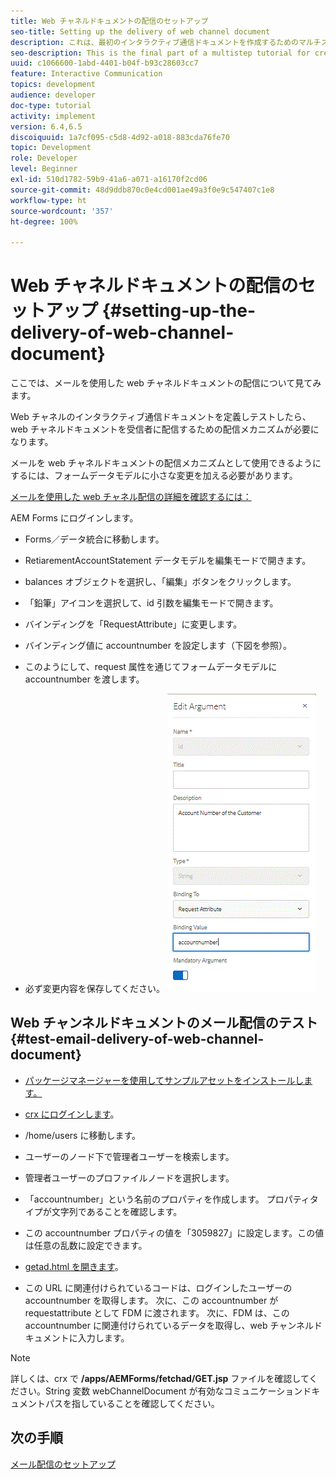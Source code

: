 ```yaml
---
title: Web チャネルドキュメントの配信のセットアップ
seo-title: Setting up the delivery of web channel document
description: これは、最初のインタラクティブ通信ドキュメントを作成するためのマルチステップチュートリアルの最後のパートです。ここでは、メールを使用した web チャネルドキュメントの配信について見てみます。
seo-description: This is the final part of a multistep tutorial for creating your first interactive communications document. In this part, we look at the delivery of web channel document via email.
uuid: c1066600-1abd-4401-b04f-b93c28603cc7
feature: Interactive Communication
topics: development
audience: developer
doc-type: tutorial
activity: implement
version: 6.4,6.5
discoiquuid: 1a7cf095-c5d8-4d92-a018-883cda76fe70
topic: Development
role: Developer
level: Beginner
exl-id: 510d1782-59b9-41a6-a071-a16170f2cd06
source-git-commit: 48d9ddb870c0e4cd001ae49a3f0e9c547407c1e8
workflow-type: ht
source-wordcount: '357'
ht-degree: 100%

---
```


# Web チャネルドキュメントの配信のセットアップ {#setting-up-the-delivery-of-web-channel-document}


ここでは、メールを使用した web チャネルドキュメントの配信について見てみます。

Web チャネルのインタラクティブ通信ドキュメントを定義しテストしたら、web チャネルドキュメントを受信者に配信するための配信メカニズムが必要になります。

メールを web チャネルドキュメントの配信メカニズムとして使用できるようにするには、フォームデータモデルに小さな変更を加える必要があります。

[メールを使用した web チャネル配信の詳細を確認するには：](/help/forms/interactive-communications/delivery-of-web-channel-document-tutorial-use.md)

AEM Forms にログインします。

* Forms／データ統合に移動します。

* RetiarementAccountStatement データモデルを編集モードで開きます。

* balances オブジェクトを選択し、「編集」ボタンをクリックします。

* 「鉛筆」アイコンを選択して、id 引数を編集モードで開きます。

* バインディングを「RequestAttribute」に変更します。

* バインディング値に accountnumber を設定します（下図を参照）。

* このようにして、request 属性を通じてフォームデータモデルに accountnumber を渡します。

* 必ず変更内容を保存してください。
  ![fdm](assets/requestattribute.gif)

## Web チャンネルドキュメントのメール配信のテスト {#test-email-delivery-of-web-channel-document}

* [パッケージマネージャーを使用してサンプルアセットをインストールします。](assets/webchanneldelivery.zip)
* [crx にログインします](http://localhost:4502/crx/de/index.jsp#)。

* /home/users に移動します。

* ユーザーのノード下で管理者ユーザーを検索します。

* 管理者ユーザーのプロファイルノードを選択します。

* 「accountnumber」という名前のプロパティを作成します。 プロパティタイプが文字列であることを確認します。

* この accountnumber プロパティの値を「3059827」に設定します。この値は任意の乱数に設定できます。

* [getad.html を開きます](http://localhost:4502/content/getad.html)。

* この URL に関連付けられているコードは、ログインしたユーザーの accountnumber を取得します。 次に、この accountnumber が requestattribute として FDM に渡されます。 次に、FDM は、この accountnumber に関連付けられているデータを取得し、web チャンネルドキュメントに入力します。

>[!NOTE]
>
>詳しくは、crx で **/apps/AEMForms/fetchad/GET.jsp** ファイルを確認してください。String 変数 webChannelDocument が有効なコミュニケーションドキュメントパスを指していることを確認してください。

## 次の手順

[メール配信のセットアップ](../interactive-communications/delivery-of-web-channel-document-tutorial-use.md)